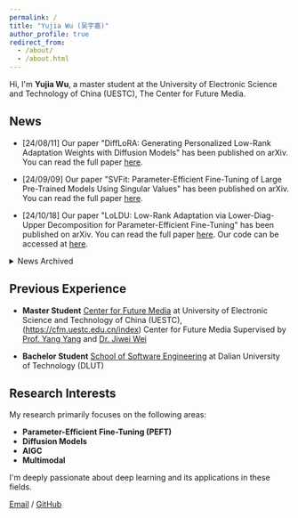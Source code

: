 ```yaml
---
permalink: /
title: "Yujia Wu (吴宇嘉)"
author_profile: true
redirect_from: 
  - /about/
  - /about.html
---
```




Hi, I'm **Yujia Wu**, a master student at the University of Electronic Science and Technology of China (UESTC), The Center for Future Media. 



## News

<!-- Display latest 3 news items -->
- [24/08/11] Our paper "DiffLoRA: Generating Personalized Low-Rank Adaptation Weights with Diffusion Models" has been published on arXiv. You can read the full paper [here](https://arxiv.org/abs/2408.06740).

- [24/09/09] Our paper "SVFit: Parameter-Efficient Fine-Tuning of Large Pre-Trained Models Using Singular Values" has been published on arXiv. You can read the full paper [here](https://arxiv.org/abs/2409.05926).

- [24/10/18] Our paper "LoLDU: Low-Rank Adaptation via Lower-Diag-Upper Decomposition for Parameter-Efficient Fine-Tuning" has been published on arXiv. You can read the full paper [here](https://arxiv.org/abs/2410.13618). Our code can be accessed at [here](https://github.com/SKDDJ/LoLDU).

<details markdown="1">
<summary>News Archived</summary>
<!-- Archive of past research activities -->
- [24/01/12] In the final round of the [International Algorithm and Case Competition (IACC)](https://iacc.pazhoulab-huangpu.com/contestdetail?id=64af50464a0ed647faca6266&award=1,000,000), we secured the 4th place (ranked 4/815). Our code is [available](https://github.com/SKDDJ/GHM-Greater-Bay-AI-Challenge-Final-Round). You can find our award certificate [here](../files/xiugo-certificate.pdf).

- [24/12/26] In the final round of the [2024 Social Cognition and Decision-Making Competition (CICC)](http://www.crowdhmt.com/scd/), we secured the 1st place.
</details>



## Previous Experience

- **Master Student** 
  [Center for Future Media](https://www.scse.uestc.edu.cn/) at University of Electronic Science and Technology of China (UESTC), (https://cfm.uestc.edu.cn/index) Center for Future Media
  Supervised by [Prof. Yang Yang](https://cfm.uestc.edu.cn/~yangyang/) and [Dr. Jiwei Wei](https://scholar.google.com/citations?user=2Jmbr6AAAAAJ&hl=zh-CN&oi=ao)

- **Bachelor Student** 
  [School of Software Engineering](https://ss.dlut.edu.cn/) at Dalian University of Technology (DLUT)  


## Research Interests

My research primarily focuses on the following areas:

- **Parameter-Efficient Fine-Tuning (PEFT)**
- **Diffusion Models**
- **AIGC**
- **Multimodal**

I'm deeply passionate about deep learning and its applications in these fields. 


[Email](mailto:202322080314.std.uestc.edu.cn) / [GitHub](https://github.com/wu12023)

